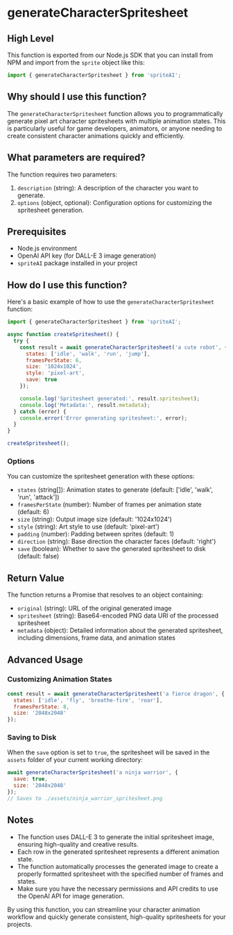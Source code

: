 # generateCharacterSpritesheet

## High Level

This function is exported from our Node.js SDK that you can install from NPM and import from the `sprite` object like this:

```javascript
import { generateCharacterSpritesheet } from 'spriteAI';
```

## Why should I use this function?

The `generateCharacterSpritesheet` function allows you to programmatically generate pixel art character spritesheets with multiple animation states. This is particularly useful for game developers, animators, or anyone needing to create consistent character animations quickly and efficiently.

## What parameters are required?

The function requires two parameters:

1. `description` (string): A description of the character you want to generate.
2. `options` (object, optional): Configuration options for customizing the spritesheet generation.

## Prerequisites

- Node.js environment
- OpenAI API key (for DALL-E 3 image generation)
- `spriteAI` package installed in your project

## How do I use this function?

Here's a basic example of how to use the `generateCharacterSpritesheet` function:

```javascript
import { generateCharacterSpritesheet } from 'spriteAI';

async function createSpritesheet() {
  try {
    const result = await generateCharacterSpritesheet('a cute robot', {
      states: ['idle', 'walk', 'run', 'jump'],
      framesPerState: 6,
      size: '1024x1024',
      style: 'pixel-art',
      save: true
    });

    console.log('Spritesheet generated:', result.spritesheet);
    console.log('Metadata:', result.metadata);
  } catch (error) {
    console.error('Error generating spritesheet:', error);
  }
}

createSpritesheet();
```

### Options

You can customize the spritesheet generation with these options:

- `states` (string[]): Animation states to generate (default: ['idle', 'walk', 'run', 'attack'])
- `framesPerState` (number): Number of frames per animation state (default: 6)
- `size` (string): Output image size (default: '1024x1024')
- `style` (string): Art style to use (default: 'pixel-art')
- `padding` (number): Padding between sprites (default: 1)
- `direction` (string): Base direction the character faces (default: 'right')
- `save` (boolean): Whether to save the generated spritesheet to disk (default: false)

## Return Value

The function returns a Promise that resolves to an object containing:

- `original` (string): URL of the original generated image
- `spritesheet` (string): Base64-encoded PNG data URI of the processed spritesheet
- `metadata` (object): Detailed information about the generated spritesheet, including dimensions, frame data, and animation states

## Advanced Usage

### Customizing Animation States

```javascript
const result = await generateCharacterSpritesheet('a fierce dragon', {
  states: ['idle', 'fly', 'breathe-fire', 'roar'],
  framesPerState: 8,
  size: '2048x2048'
});
```

### Saving to Disk

When the `save` option is set to `true`, the spritesheet will be saved in the `assets` folder of your current working directory:

```javascript
await generateCharacterSpritesheet('a ninja warrior', {
  save: true,
  size: '2048x2048'
});
// Saves to ./assets/ninja_warrior_spritesheet.png
```

## Notes

- The function uses DALL-E 3 to generate the initial spritesheet image, ensuring high-quality and creative results.
- Each row in the generated spritesheet represents a different animation state.
- The function automatically processes the generated image to create a properly formatted spritesheet with the specified number of frames and states.
- Make sure you have the necessary permissions and API credits to use the OpenAI API for image generation.

By using this function, you can streamline your character animation workflow and quickly generate consistent, high-quality spritesheets for your projects.
